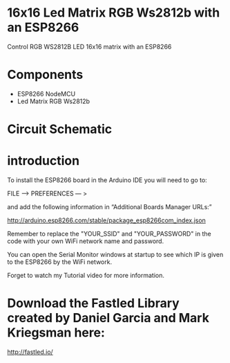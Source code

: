 #  16x16 Led Matrix RGB Ws2812b with an ESP8266
 Control RGB WS2812B LED 16x16 matrix with an ESP8266

 # Components
 - ESP8266 NodeMCU
 - Led Matrix RGB Ws2812b
 

 # Circuit Schematic

 
# introduction

To install the ESP8266 board in the Arduino IDE you will need to go to:

FILE –> PREFERENCES — >


and add the following information in “Additional Boards Manager URLs:”

http://arduino.esp8266.com/stable/package_esp8266com_index.json 


Remember to replace the "YOUR_SSID" and "YOUR_PASSWORD" in the code with your own WiFi network name and password.


You can open the Serial Monitor windows at startup to see which IP is given to the ESP8266 by the WiFi network.

Forget to watch my Tutorial video for more information.

# Download the Fastled Library created by Daniel Garcia and Mark Kriegsman here:
http://fastled.io/